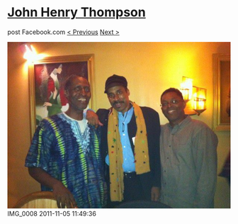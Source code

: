 # [John Henry Thompson](../README.md)
post Facebook.com
[< Previous](2011-11-20-1.md) [Next >](2011-11-05-3.md)

[![](../media/2011-11-05/Nari-we-the-people-IMG_0008.jpg)](../README.md)
IMG_0008
2011-11-05 11:49:36